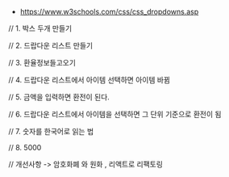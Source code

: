 - https://www.w3schools.com/css/css_dropdowns.asp



// 1. 박스 두개 만들기

// 2. 드랍다운 리스트 만들기

// 3. 환율정보들고오기

// 4. 드랍다운 리스트에서 아이템 선택하면 아이템 바뀜

// 5. 금액을 입력하면 환전이 된다.

// 6. 드랍다운 리스트에서 아이템을 선택하면 그 단위 기준으로 환전이 됨

// 7. 숫자를 한국어로 읽는 법

// 8. 5000

// 개선사항 -> 암호화폐 와 원화 , 리액트로 리팩토링